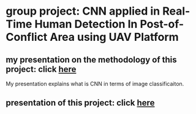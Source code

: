 # group project: CNN applied in Real-Time Human Detection In Post-of-Conflict Area using UAV Platform

## my presentation on the methodology of this project: click [here](https://github.com/QiaoRenOreo/CNN-Real-Time-Human-Detection-In-Post-of-Conflict-Area-using-UAV-Platform/blob/master/methodology_CNN_Qiao.pdf)
My presentation explains what is CNN in terms of image classificaiton. 

## presentation of this project: click [here](https://github.com/QiaoRenOreo/My-Presentation-CNN-method/blob/master/Group3-Final.pdf)
